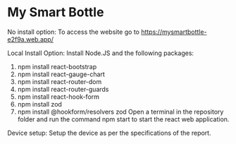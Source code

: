 # My Smart Bottle

No install option:
To access the website go to https://mysmartbottle-e2f9a.web.app/

Local Install Option:
Install Node.JS and the following packages:
  1. npm install react-bootstrap
  2. npm install react-gauge-chart
  3. npm install react-router-dom
  4. npm install react-router-guards
  5. npm install react-hook-form
  6. npm install zod
  7. npm install @hookform/resolvers zod
Open a terminal in the repository folder and run the command npm start to start the react web application.

Device setup:
Setup the device as per the specifications of the report.
